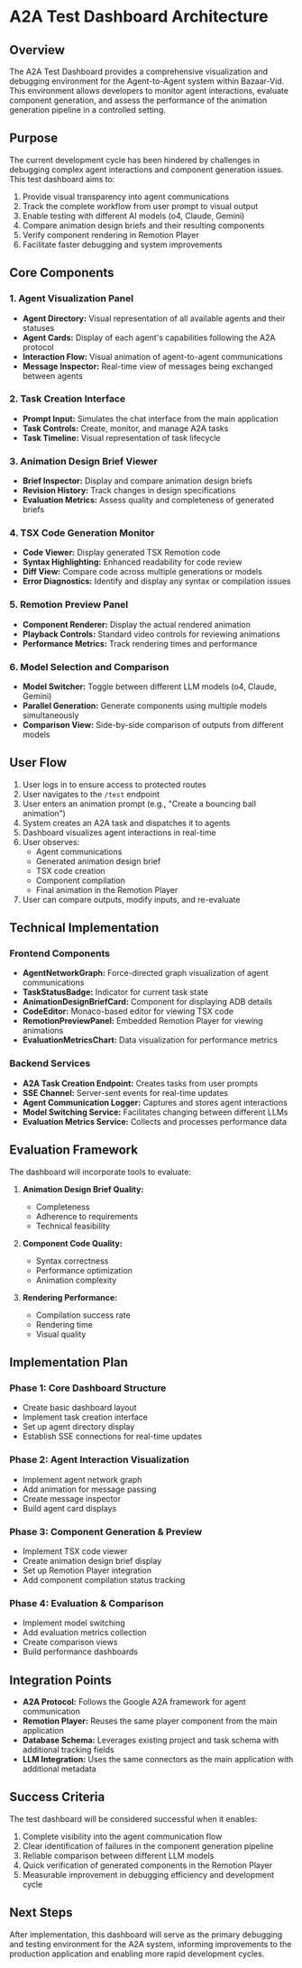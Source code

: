# A2A Test Dashboard Architecture

## Overview

The A2A Test Dashboard provides a comprehensive visualization and debugging environment for the Agent-to-Agent system within Bazaar-Vid. This environment allows developers to monitor agent interactions, evaluate component generation, and assess the performance of the animation generation pipeline in a controlled setting.

## Purpose

The current development cycle has been hindered by challenges in debugging complex agent interactions and component generation issues. This test dashboard aims to:

1. Provide visual transparency into agent communications
2. Track the complete workflow from user prompt to visual output
3. Enable testing with different AI models (o4, Claude, Gemini)
4. Compare animation design briefs and their resulting components
5. Verify component rendering in Remotion Player
6. Facilitate faster debugging and system improvements

## Core Components

### 1. Agent Visualization Panel

- **Agent Directory:** Visual representation of all available agents and their statuses
- **Agent Cards:** Display of each agent's capabilities following the A2A protocol
- **Interaction Flow:** Visual animation of agent-to-agent communications
- **Message Inspector:** Real-time view of messages being exchanged between agents

### 2. Task Creation Interface

- **Prompt Input:** Simulates the chat interface from the main application
- **Task Controls:** Create, monitor, and manage A2A tasks
- **Task Timeline:** Visual representation of task lifecycle

### 3. Animation Design Brief Viewer

- **Brief Inspector:** Display and compare animation design briefs
- **Revision History:** Track changes in design specifications
- **Evaluation Metrics:** Assess quality and completeness of generated briefs

### 4. TSX Code Generation Monitor

- **Code Viewer:** Display generated TSX Remotion code
- **Syntax Highlighting:** Enhanced readability for code review
- **Diff View:** Compare code across multiple generations or models
- **Error Diagnostics:** Identify and display any syntax or compilation issues

### 5. Remotion Preview Panel

- **Component Renderer:** Display the actual rendered animation
- **Playback Controls:** Standard video controls for reviewing animations
- **Performance Metrics:** Track rendering times and performance

### 6. Model Selection and Comparison

- **Model Switcher:** Toggle between different LLM models (o4, Claude, Gemini)
- **Parallel Generation:** Generate components using multiple models simultaneously
- **Comparison View:** Side-by-side comparison of outputs from different models

## User Flow

1. User logs in to ensure access to protected routes
2. User navigates to the `/test` endpoint
3. User enters an animation prompt (e.g., "Create a bouncing ball animation")
4. System creates an A2A task and dispatches it to agents
5. Dashboard visualizes agent interactions in real-time
6. User observes:
   - Agent communications
   - Generated animation design brief
   - TSX code creation
   - Component compilation
   - Final animation in the Remotion Player
7. User can compare outputs, modify inputs, and re-evaluate

## Technical Implementation

### Frontend Components

- **AgentNetworkGraph:** Force-directed graph visualization of agent communications
- **TaskStatusBadge:** Indicator for current task state
- **AnimationDesignBriefCard:** Component for displaying ADB details
- **CodeEditor:** Monaco-based editor for viewing TSX code
- **RemotionPreviewPanel:** Embedded Remotion Player for viewing animations
- **EvaluationMetricsChart:** Data visualization for performance metrics

### Backend Services

- **A2A Task Creation Endpoint:** Creates tasks from user prompts
- **SSE Channel:** Server-sent events for real-time updates
- **Agent Communication Logger:** Captures and stores agent interactions
- **Model Switching Service:** Facilitates changing between different LLMs
- **Evaluation Metrics Service:** Collects and processes performance data

## Evaluation Framework

The dashboard will incorporate tools to evaluate:

1. **Animation Design Brief Quality:**
   - Completeness
   - Adherence to requirements
   - Technical feasibility

2. **Component Code Quality:**
   - Syntax correctness
   - Performance optimization
   - Animation complexity

3. **Rendering Performance:**
   - Compilation success rate
   - Rendering time
   - Visual quality

## Implementation Plan

### Phase 1: Core Dashboard Structure

- Create basic dashboard layout
- Implement task creation interface
- Set up agent directory display
- Establish SSE connections for real-time updates

### Phase 2: Agent Interaction Visualization

- Implement agent network graph
- Add animation for message passing
- Create message inspector
- Build agent card displays

### Phase 3: Component Generation & Preview

- Implement TSX code viewer
- Create animation design brief display
- Set up Remotion Player integration
- Add component compilation status tracking

### Phase 4: Evaluation & Comparison

- Implement model switching
- Add evaluation metrics collection
- Create comparison views
- Build performance dashboards

## Integration Points

- **A2A Protocol:** Follows the Google A2A framework for agent communication
- **Remotion Player:** Reuses the same player component from the main application
- **Database Schema:** Leverages existing project and task schema with additional tracking fields
- **LLM Integration:** Uses the same connectors as the main application with additional metadata

## Success Criteria

The test dashboard will be considered successful when it enables:

1. Complete visibility into the agent communication flow
2. Clear identification of failures in the component generation pipeline
3. Reliable comparison between different LLM models
4. Quick verification of generated components in the Remotion Player
5. Measurable improvement in debugging efficiency and development cycle

## Next Steps

After implementation, this dashboard will serve as the primary debugging and testing environment for the A2A system, informing improvements to the production application and enabling more rapid development cycles. 